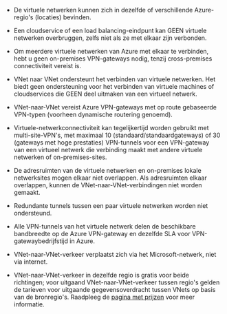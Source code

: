 - De virtuele netwerken kunnen zich in dezelfde of verschillende Azure-regio's (locaties) bevinden.

- Een cloudservice of een load balancing-eindpunt kan GEEN virtuele netwerken overbruggen, zelfs niet als ze met elkaar zijn verbonden.

- Om meerdere virtuele netwerken van Azure met elkaar te verbinden, hebt u geen on-premises VPN-gateways nodig, tenzij cross-premises connectiviteit vereist is.

- VNet naar VNet ondersteunt het verbinden van virtuele netwerken. Het biedt geen ondersteuning voor het verbinden van virtuele machines of cloudservices die GEEN deel uitmaken van een virtueel netwerk.

- VNet-naar-VNet vereist Azure VPN-gateways met op route gebaseerde VPN-typen (voorheen dynamische routering genoemd). 

- Virtuele-netwerkconnectiviteit kan tegelijkertijd worden gebruikt met multi-site-VPN's, met maximaal 10 (standaard/standaardgateways) of 30 (gateways met hoge prestaties) VPN-tunnels voor een VPN-gateway van een virtueel netwerk die verbinding maakt met andere virtuele netwerken of on-premises-sites.

- De adresruimten van de virtuele netwerken en on-premises lokale netwerksites mogen elkaar niet overlappen. Als adresruimten elkaar overlappen, kunnen de VNet-naar-VNet-verbindingen niet worden gemaakt.

- Redundante tunnels tussen een paar virtuele netwerken worden niet ondersteund.

- Alle VPN-tunnels van het virtuele netwerk delen de beschikbare bandbreedte op de Azure VPN-gateway en dezelfde SLA voor VPN-gatewaybedrijfstijd in Azure.

- VNet-naar-VNet-verkeer verplaatst zich via het Microsoft-netwerk, niet via internet.

- VNet-naar-VNet-verkeer in dezelfde regio is gratis voor beide richtingen; voor uitgaand VNet-naar-VNet-verkeer tussen regio's gelden de tarieven voor uitgaande gegevensoverdracht tussen VNets op basis van de bronregio's. Raadpleeg de [pagina met prijzen](https://azure.microsoft.com/pricing/details/vpn-gateway/) voor meer informatie.

<!--HONumber=Sep16_HO3-->



